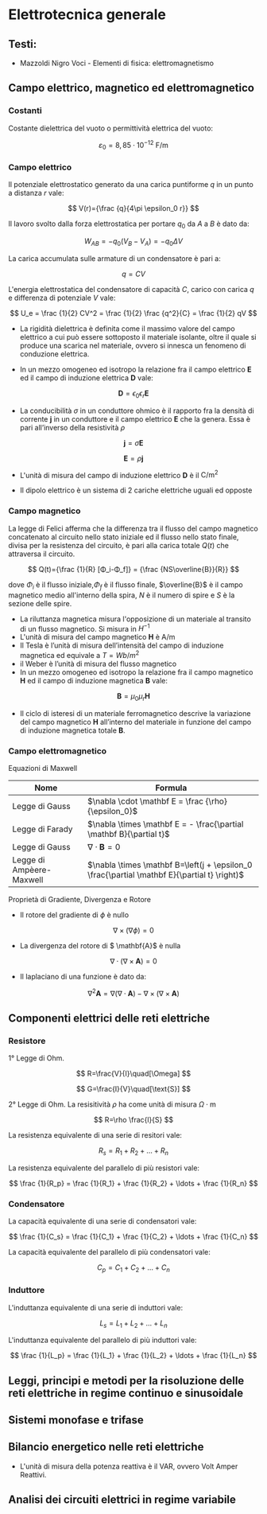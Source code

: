 # Elettrotecnica generale

## Testi:

* Mazzoldi Nigro Voci - Elementi di fisica: elettromagnetismo

## Campo elettrico, magnetico ed elettromagnetico

### Costanti

Costante dielettrica del vuoto o permittività elettrica del vuoto:

$$
\varepsilon _{0}=8,85\cdot 10^{-12}\ \mathrm {F/m}
$$

### Campo elettrico

Il potenziale elettrostatico generato da una carica puntiforme $q$ in un punto a distanza $r$ vale:

$$
V(r)={\frac {q}{4\pi \epsilon_0 r}}
$$

Il lavoro svolto dalla forza elettrostatica per portare $q_0$ da $A$ a $B$ è dato da:

$$
W_{AB}={-q_0(V_B - V_A) = -q_0ΔV}
$$


La carica accumulata sulle armature di un condensatore è pari a:

$$
 q = CV
$$


L'energia elettrostatica del condensatore di capacità $C$, carico con carica $q$ e differenza di potenziale $V$ vale:

$$
U_e = \frac {1}{2} CV^2 = \frac {1}{2} \frac {q^2}{C}  = \frac {1}{2} qV
$$

* La rigidità dielettrica è definita come il massimo valore del campo elettrico a cui può essere sottoposto il materiale isolante, oltre il quale si produce una scarica nel materiale, ovvero si innesca un fenomeno di conduzione elettrica.

* In un mezzo omogeneo ed isotropo la relazione fra il campo elettrico $\mathbf E$ ed il campo di induzione elettrica $\mathbf D$ vale:

$$
\mathbf D = \epsilon_0 \epsilon_r \mathbf E
$$

* La conducibilità $\sigma$ in un conduttore ohmico è il rapporto fra la densità di corrente $\mathbf j$ in un conduttore e il campo elettrico $\mathbf E$ che la genera. Essa è pari all’inverso della resistività $\rho$
  
$$
\mathbf j = \sigma  \mathbf E
$$

$$
\mathbf{E} = \rho \mathbf j
$$

* L'unità di misura del campo di induzione elettrico $\mathbf D$ è il $\text{C}/\text{m}^2$

* Il dipolo elettrico è un sistema di 2 cariche elettriche uguali ed opposte

### Campo magnetico

La legge di Felici afferma che la differenza tra il flusso del campo magnetico concatenato al circuito nello stato iniziale ed il flusso nello stato finale, divisa per la resistenza del circuito, è pari alla carica totale $Q(t)$ che attraversa il circuito. 

$$
Q(t)={\frac {1}{R} [Φ_i-Φ_f]} = {\frac {NS\overline{B}}{R}}
$$

dove $Φ_i$ è il flusso iniziale,$Φ_f$ è il flusso finale, $\overline{B}$ è il campo magnetico medio all'interno della spira, $N$ è il numero di spire e $S$ è la sezione delle spire.

* La riluttanza magnetica misura l'opposizione di un materiale al transito di un flusso magnetico. Si misura in $H^{-1}$
* L'unità di misura del campo magnetico $\mathbf H$ è $\text{A}/\text{m}$
* Il Tesla è l’unità di misura dell’intensità del campo di induzione magnetica ed equivale a $T = Wb/m^2$
* il Weber è l’unità di misura del flusso magnetico
* In un mezzo omogeneo ed isotropo la relazione fra il campo magnetico $\mathbf H$ ed il campo di induzione magnetica $\mathbf B$ vale:

$$
\mathbf B = \mu_0 \mu_r \mathbf H
$$

* Il ciclo di isteresi di un materiale ferromagnetico descrive la variazione del campo magnetico $\mathbf H$ all’interno del materiale in funzione del campo di induzione magnetica totale $\mathbf B$.

### Campo elettromagnetico

Equazioni di Maxwell

| Nome        | Formula |
| ----------- | ----------- |
| Legge di Gauss      | $\nabla \cdot \mathbf E = \frac {\rho} {\epsilon_0}$       |
| Legge di Farady   | $\nabla \times \mathbf E = - \frac{\partial \mathbf B}{\partial t}$ |
| Legge di Gauss   | $\nabla \cdot \mathbf B = 0$ |
| Legge di Ampèere-Maxwell   | $\nabla \times \mathbf B=\left(j + \epsilon_0 \frac{\partial \mathbf E}{\partial t} \right)$ |

Proprietà di Gradiente, Divergenza e Rotore

* Il rotore del gradiente di $\phi$ è nullo

$$
\nabla \times (\nabla\phi) = 0
$$

* La divergenza del rotore di $ \mathbf{A}$ è nulla

$$
\nabla \cdot (\nabla \times \mathbf{A}) = 0
$$

* Il laplaciano di una funzione è dato da:

$$
\nabla^2 \mathbf{A} = \nabla  (\nabla \cdot \mathbf{A}) - \nabla \times (\nabla \times \mathbf{A})
$$


## Componenti elettrici delle reti elettriche

### Resistore

1° Legge di Ohm.

$$
R=\frac{V}{I}\quad[\Omega]
$$

$$
G=\frac{I}{V}\quad[\text{S}]
$$

2° Legge di Ohm. La resisitività $\rho$ ha come unità di misura $\Omega \cdot \text{m}$

$$
R=\rho \frac{l}{S}
$$

La resistenza equivalente di una serie di resitori vale:

$$
R_s = R_1 + R_2 + \ldots + R_n
$$

La resistenza equivalente del parallelo di più resistori vale:

$$
\frac {1}{R_p} = \frac {1}{R_1} + \frac {1}{R_2} + \ldots + \frac {1}{R_n}
$$


### Condensatore

La capacità equivalente di una serie di condensatori vale:

$$
\frac {1}{C_s} = \frac {1}{C_1} + \frac {1}{C_2} + \ldots + \frac {1}{C_n}
$$

La capacità equivalente del parallelo di più condensatori vale:

$$
C_p = C_1 + C_2 + \ldots + C_n
$$


### Induttore

L'induttanza equivalente di una serie di induttori vale:

$$
L_s = L_1 + L_2 + \ldots + L_n
$$

L'induttanza  equivalente del parallelo di più induttori vale:

$$
\frac {1}{L_p} = \frac {1}{L_1} + \frac {1}{L_2} + \ldots + \frac {1}{L_n}
$$


## Leggi, principi e metodi per la risoluzione delle reti elettriche in regime continuo e sinusoidale

## Sistemi monofase e trifase

## Bilancio energetico nelle reti elettriche

* L'unità di misura della potenza reattiva è il VAR, ovvero Volt Amper Reattivi.

## Analisi dei circuiti elettrici in regime variabile